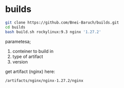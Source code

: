 # builds

```bash
git clone https://github.com/Bnei-Baruch/builds.git
cd builds
bash build.sh rockylinux:9.3 nginx '1.27.2'
```
parametesa;
1. conteiner to build in
2. type of artifact
3. version

get artifact (nginx) here:

```
/artifacts/nginx/nginx-1.27.2/nginx
```

